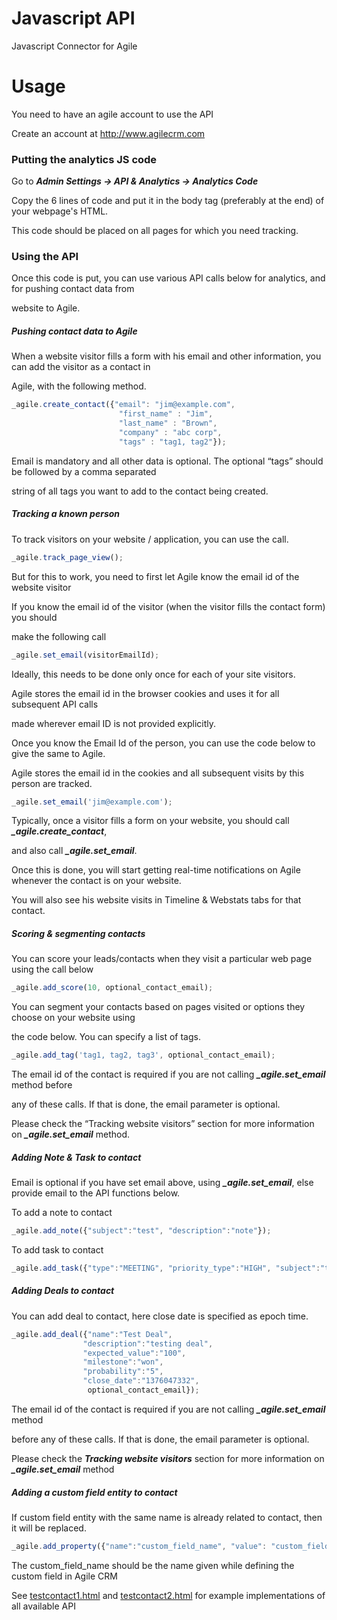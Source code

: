 # Javascript API

Javascript Connector for Agile

# Usage

You need to have an agile account to use the API

Create an account at http://www.agilecrm.com

### Putting the analytics JS code

Go to ***Admin Settings -> API & Analytics -> Analytics Code***

Copy the 6 lines of code and put it in the body tag (preferably at the end) of your webpage's HTML.

This code should be placed on all pages for which you need tracking.

### Using the API

Once this code is put, you can use various API calls below for analytics, and for pushing contact data from

website to Agile. 

##### Pushing contact data to Agile

When a website visitor fills a form with his email and other information, you can add the visitor as a contact in

Agile, with the following method.

```javascript
_agile.create_contact({"email": "jim@example.com",
		       			"first_name" : "Jim",
		       			"last_name" : "Brown",
		       			"company" : "abc corp",
		       			"tags" : "tag1, tag2"});
```
Email is mandatory and all other data is optional. The optional “tags” should be followed by a comma separated

string of all tags you want to add to the contact being created.

##### Tracking a known person
To track visitors on your website / application, you can use the call.

```javascript
_agile.track_page_view();
```
But for this to work, you need to first let Agile know the email id of the website visitor

If you know the email id of the visitor (when the visitor fills the contact form) you should 

make the following call

```javascript
_agile.set_email(visitorEmailId);
```
Ideally, this needs to be done only once for each of your site visitors.

Agile stores the email id in the browser cookies and uses it for all subsequent API calls 

made wherever email ID is not provided explicitly.

Once you know the Email Id of the person, you can use the code below to give the same to Agile.

Agile stores the email id in the cookies and all subsequent visits by this person are tracked.

```javascript
_agile.set_email('jim@example.com');
```
Typically, once a visitor fills a form on your website, you should call   ***_agile.create_contact***,

and also call  ***_agile.set_email***.

Once this is done, you will start getting real-time notifications on Agile whenever the contact is on your website. 

You will also see his website visits in Timeline & Webstats tabs for that contact.

##### Scoring & segmenting contacts 

You can score your leads/contacts when they visit a particular web page using the call below

```javascript
_agile.add_score(10, optional_contact_email);
```
You can segment your contacts based on pages visited or options they choose on your website using

the code below. You can specify a list of tags.

```javascript
_agile.add_tag('tag1, tag2, tag3', optional_contact_email);
```
The email id of the contact is required if you are not calling ***_agile.set_email*** method before

any of these calls. If that is done, the email parameter is optional.

Please check the “Tracking website visitors” section for more information on ***_agile.set_email*** method. 

##### Adding Note & Task to contact

Email is optional if you have set email above, using ***_agile.set_email***, else provide email to the API functions below.

To add a note to contact

```javascript
_agile.add_note({"subject":"test", "description":"note"});
```

To add task to contact

```javascript
_agile.add_task({"type":"MEETING", "priority_type":"HIGH", "subject":"test"});
```

##### Adding Deals to contact

You can add deal to contact, here close date is specified as epoch time.

```javascript
_agile.add_deal({"name":"Test Deal",
				"description":"testing deal",
				"expected_value":"100",
				"milestone":"won",
				"probability":"5", 
				"close_date":"1376047332",
				 optional_contact_email});
```

The email id of the contact is required if you are not calling ***_agile.set_email*** method

before any of these calls. If that is done, the email parameter is optional.

Please check the ***Tracking website visitors*** section for more information on ***_agile.set_email*** method

##### Adding a custom field entity to contact

If custom field entity with the same name is already related to contact, then it will be replaced.

```javascript
_agile.add_property({"name":"custom_field_name", "value": "custom_field_value"}
```
The custom_field_name should be the name given while defining the custom field in Agile CRM

See [testcontact1.html](https://github.com/agilecrm/javascript-api/blob/master/testcontact1.html) and [testcontact2.html](https://github.com/agilecrm/javascript-api/blob/master/testcontact2.html) for example implementations of all available API
